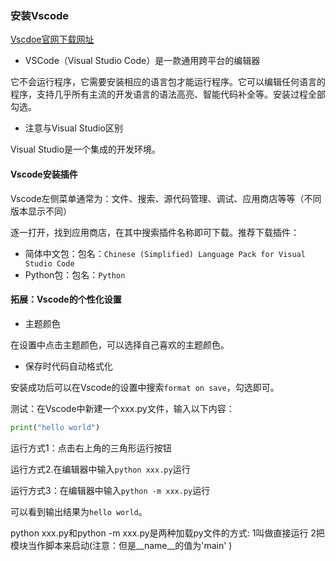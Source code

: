 
### 安装Vscode


[Vscdoe官网下载网址](https://code.visualstudio.com/download)

- VSCode（Visual Studio Code）是一款通用跨平台的编辑器

它不会运行程序，它需要安装相应的语言包才能运行程序。它可以编辑任何语言的程序，支持几乎所有主流的开发语言的语法高亮、智能代码补全等。安装过程全部勾选。


- 注意与Visual Studio区别

Visual Studio是一个集成的开发环境。




#### Vscode安装插件


Vscode左侧菜单通常为：文件、搜索、源代码管理、调试、应用商店等等（不同版本显示不同）

逐一打开，找到应用商店，在其中搜索插件名称即可下载。推荐下载插件：

- 简体中文包：包名：`Chinese (Simplified) Language Pack for Visual Studio Code`
- Python包：包名：`Python`



#### 拓展：Vscode的个性化设置

- 主题颜色

在设置中点击主题颜色，可以选择自己喜欢的主题颜色。

- 保存时代码自动格式化

安装成功后可以在Vscode的设置中搜索`format on save`，勾选即可。


测试：在Vscode中新建一个xxx.py文件，输入以下内容：
```python
print("hello world")
```

运行方式1：点击右上角的三角形运行按钮

运行方式2.在编辑器中输入`python xxx.py`运行

运行方式3：在编辑器中输入`python -m xxx.py`运行

可以看到输出结果为`hello world`。

python xxx.py和python -m xxx.py是两种加载py文件的方式:
1叫做直接运行
2把模块当作脚本来启动(注意：但是__name__的值为'main' )

